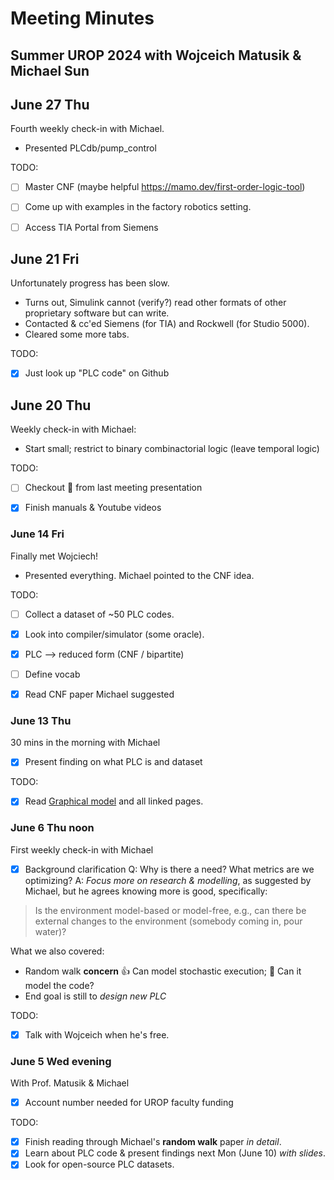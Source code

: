 # Meeting Minutes
## Summer UROP 2024 with Wojceich Matusik & Michael Sun


## June 27 Thu
Fourth weekly check-in with Michael.
- Presented PLCdb/pump_control

TODO:
- [ ] Master CNF (maybe helpful https://mamo.dev/first-order-logic-tool)
- [ ] Come up with examples in the factory robotics setting.
- [ ] Access TIA Portal from Siemens


## June 21 Fri
Unfortunately progress has been slow.
- Turns out, Simulink cannot (verify?) read other formats of other proprietary software but can write.
- Contacted & cc'ed Siemens (for TIA) and Rockwell (for Studio 5000).
- Cleared some more tabs.

TODO:
- [x] Just look up "PLC code" on Github


## June 20 Thu
Weekly check-in with Michael:
- Start small; restrict to binary combinactorial logic (leave temporal logic)

TODO:
- [ ] Checkout 💾 from last meeting presentation
- [x] Finish manuals & Youtube videos


### June 14 Fri
Finally met Wojciech!
- Presented everything. Michael pointed to the CNF idea.

TODO:
- [ ] Collect a dataset of ~50 PLC codes.
- [x] Look into compiler/simulator (some oracle).
- [x] PLC --> reduced form (CNF / bipartite)
- [ ] Define vocab
- [x] Read CNF paper Michael suggested


### June 13 Thu
30 mins in the morning with Michael
- [x] Present finding on what PLC is and dataset

TODO:
- [x] Read [Graphical model](https://en.wikipedia.org/wiki/Graphical_model) and all linked pages.


### June 6 Thu noon
First weekly check-in with Michael
- [x] Background clarification
Q: Why is there a need? What metrics are we optimizing?
A: *Focus more on research & modelling*, as suggested by Michael, but he agrees knowing more is good, specifically:
> Is the environment model-based or model-free, e.g., can there be external changes to the environment (somebody coming in, pour water)?

What we also covered:
- Random walk **concern**
:thumbsup: Can model stochastic execution; :thinking: Can it model the code?
- End goal is still to *design new PLC*

TODO:
- [x] Talk with Wojceich when he's free.


### June 5 Wed evening
With Prof. Matusik & Michael
- [x] Account number needed for UROP faculty funding

TODO:
- [x] Finish reading through Michael's **random walk** paper *in detail*.
- [x] Learn about PLC code & present findings next Mon (June 10) *with slides*.
- [x] Look for open-source PLC datasets.